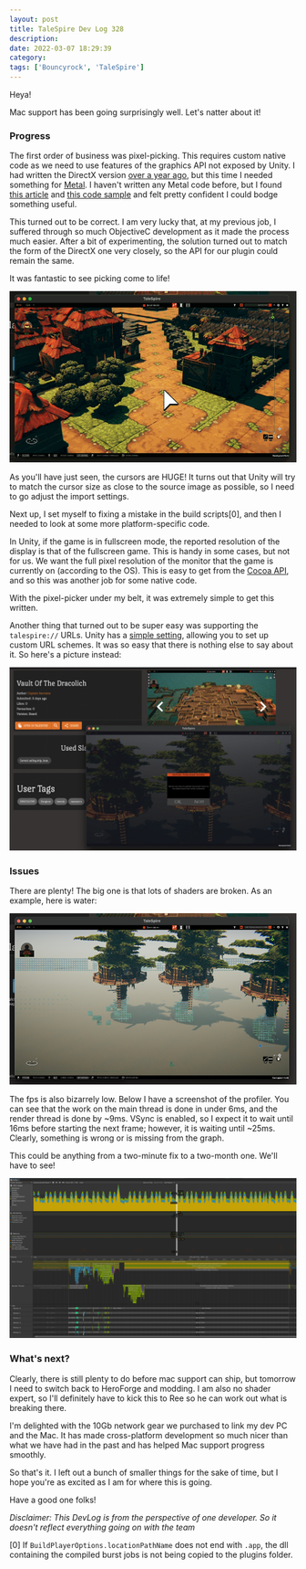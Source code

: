 ```yaml
---
layout: post
title: TaleSpire Dev Log 328
description:
date: 2022-03-07 18:29:39
category:
tags: ['Bouncyrock', 'TaleSpire']
---
```


Heya!

Mac support has been going surprisingly well. Let's natter about it!

### Progress

The first order of business was pixel-picking. This requires custom native code as we need to use features of the graphics API not exposed by Unity. I had written the DirectX version [over a year ago](https://bouncyrock.com/news/articles/talespire-dev-log-254), but this time I needed something for [Metal](https://en.wikipedia.org/wiki/Metal_(API)). I haven't written any Metal code before, but I found [this article](https://developer.apple.com/documentation/metal/reading_pixel_data_from_a_drawable_texture) and [this code sample](https://github.com/Unity-Technologies/iOSNativeCodeSamples/blob/0c155b56b79649ed840e6cf35608040828e6d687/Graphics/MetalNativeRenderingPlugin/Assets/Plugins/iOS/MetalPlugin.m#L176) and felt pretty confident I could bodge something useful.

This turned out to be correct. I am very lucky that, at my previous job, I suffered through so much ObjectiveC development as it made the process much easier. After a bit of experimenting, the solution turned out to match the form of the DirectX one very closely, so the API for our plugin could remain the same.

It was fantastic to see picking come to life!

![picking on mac](/assets/videos/macPick0.gif)

As you'll have just seen, the cursors are HUGE! It turns out that Unity will try to match the cursor size as close to the source image as possible, so I need to go adjust the import settings.

Next up, I set myself to fixing a mistake in the build scripts[0], and then I needed to look at some more platform-specific code.

In Unity, if the game is in fullscreen mode, the reported resolution of the display is that of the fullscreen game. This is handy in some cases, but not for us. We want the full pixel resolution of the monitor that the game is currently on (according to the OS). This is easy to get from the [Cocoa API](https://en.wikipedia.org/wiki/Cocoa_(API)), and so this was another job for some native code.

With the pixel-picker under my belt, it was extremely simple to get this written.

Another thing that turned out to be super easy was supporting the `talespire://` URLs. Unity has a [simple setting](https://docs.unity3d.com/2021.2/Documentation/Manual/deep-linking-macos.html), allowing you to set up custom URL schemes. It was so easy that there is nothing else to say about it. So here's a picture instead:

![custom url support](/assets/images/macCustomUrls.png)

### Issues

There are plenty! The big one is that lots of shaders are broken. As an example, here is water:

![refreshing glitches](/assets/images/macBrokenWater.png)

The fps is also bizarrely low. Below I have a screenshot of the profiler. You can see that the work on the main thread is done in under 6ms, and the render thread is done by ~9ms. VSync is enabled, so I expect it to wait until 16ms before starting the next frame; however, it is waiting until ~25ms. Clearly, something is wrong or is missing from the graph.

This could be anything from a two-minute fix to a two-month one. We'll have to see!

![odd](/assets/images/macProfileWeirdness.png)

### What's next?

Clearly, there is still plenty to do before mac support can ship, but tomorrow I need to switch back to HeroForge and modding. I am also no shader expert, so I'll definitely have to kick this to Ree so he can work out what is breaking there.

I'm delighted with the 10Gb network gear we purchased to link my dev PC and the Mac. It has made cross-platform development so much nicer than what we have had in the past and has helped Mac support progress smoothly.

So that's it. I left out a bunch of smaller things for the sake of time, but I hope you're as excited as I am for where this is going.

Have a good one folks!


*Disclaimer: This DevLog is from the perspective of one developer. So it doesn't reflect everything going on with the team*

[0] If `BuildPlayerOptions.locationPathName` does not end with `.app`, the dll containing the compiled burst jobs is not being copied to the plugins folder.
